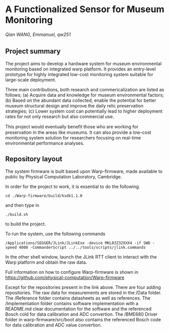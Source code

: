 # A Functionalized Sensor for Museum Monitoring 
###### Qian WANG, Emmanuel, qw251

## Project summary
The project aims to develop a hardware system for museum environmental monitoring based on integrated warp platform. It provides an entry-level prototype for highly integrated low-cost monitoring system suitable for large-scale deployment. 

Three main contributions, both research and commericalization are listed as follows; (a) Acquire data and knowledge for museum environmental factors; (b) Based on the abundant data collected, enable the potential for better museum structural design and improve the daily relic preservation strategies; (c) Lower system cost can potentially lead to higher deployment rates for not only research but also commercial use. 

This project would eventually beneﬁt those who are working for preservation in the areas like museums. It can also provide a low-cost monitoring system solution for researchers focusing on real-time environmental performance analyses.

## Repository layout
The system firmware is built based upon Warp-firmware, made available to public by Physical Computation Laboratory, Cambridge.

In order for the project to work, it is essential to do the following.

    cd ./Warp-firmware/build/ksdk1.1.0
and then type in

    ./build.sh
to build the project.

To run the system, use the following commands

    /Applications/SEGGER/JLink/JLinkExe -device MKL03Z32XXX4 -if SWD -speed 4000 -CommanderScript ../../tools/scripts/jlink.commands
In the other shell window, launch the JLink RTT client to interact with the Warp platform and obtain the raw data.

Full information on how to configure Warp-firmware is shown in https://github.com/physical-computation/Warp-firmware

Except for the repositories present in the link above. There are four adding repositories. The raw data for measurements are stored in the /Data folder. The /Reference folder contains datasheets as well as references. The /Implementation folder contains software implementation with a README.md clear documentation for the software and the referenced Bosch cold for data calibration and ADC convertion. The /BME680 Driver folder in warp-firmware/src/boot also contains the referenced Bosch code for data calibration and ADC value convertion.
